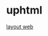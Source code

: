 # uphtml

[layout web](https://www.canva.com/design/DAFwRyyBh3o/EWWBQLTafUKd_HI3SSmAIA/edit?utm_content=DAFwRyyBh3o&utm_campaign=designshare&utm_medium=link2&utm_source=sharebutton)
